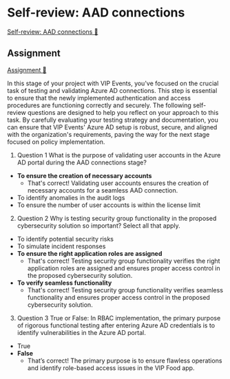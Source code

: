 # Self-review: AAD connections

[Self-review: AAD connections 🔗](https://www.coursera.org/learn/advanced-cybersecurity-concepts-and-capstone-project/assignment-submission/k0rje/self-review-aad-connections)

## Assignment

[Assignment 🔗](https://www.coursera.org/learn/advanced-cybersecurity-concepts-and-capstone-project/assignment-submission/k0rje/self-review-aad-connections/attempt)

In this stage of your project with VIP Events, you've focused on the crucial task of testing and validating Azure AD connections. This step is essential to ensure that the newly implemented authentication and access procedures are functioning correctly and securely. The following self-review questions are designed to help you reflect on your approach to this task. By carefully evaluating your testing strategy and documentation, you can ensure that VIP Events' Azure AD setup is robust, secure, and aligned with the organization's requirements, paving the way for the next stage focused on policy implementation.

1.  Question 1
    What is the purpose of validating user accounts in the Azure AD portal during the AAD connections stage?

- **To ensure the creation of necessary accounts**
  - That's correct! Validating user accounts ensures the creation of necessary accounts for a seamless AAD connection.
- To identify anomalies in the audit logs
- To ensure the number of user accounts is within the license limit

2. Question 2
   Why is testing security group functionality in the proposed cybersecurity solution so important? Select all that apply.

- To identify potential security risks
- To simulate incident responses
- **To ensure the right application roles are assigned**
  - That's correct! Testing security group functionality verifies the right application roles are assigned and ensures proper access control in the proposed cybersecurity solution.
- **To verify seamless functionality**
  - That's correct! Testing security group functionality verifies seamless functionality and ensures proper access control in the proposed cybersecurity solution.

3. Question 3
   True or False: In RBAC implementation, the primary purpose of rigorous functional testing after entering Azure AD credentials is to identify vulnerabilities in the Azure AD portal.

- True
- **False**
  - That’s correct! The primary purpose is to ensure flawless operations and identify role-based access issues in the VIP Food app.
